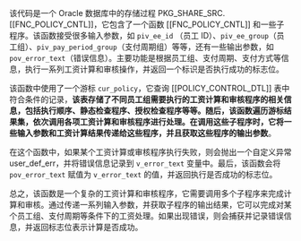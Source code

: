 该代码是一个 Oracle 数据库中的存储过程 PKG_SHARE_SRC.[[FNC_POLICY_CNTL]]，它包含了一个函数 [[FNC_POLICY_CNTL]] 和一些子程序。该函数接受很多输入参数，如 `piv_ee_id` （员工 ID）、`piv_ee_group`（员工组）、`piv_pay_period_group`（支付周期组）等等，还有一些输出参数，如 `pov_error_text`（错误信息）。主要功能是根据员工组、支付周期、支付方式等信息，执行一系列工资计算和审核操作，并返回一个标识是否执行成功的标志位。

该函数中使用了一个游标 `cur_policy`，它查询 [[POLICY_CONTROL_DTL]] 表中符合条件的记录，**该表存储了不同员工组需要执行的工资计算和审核程序的相关信息，包括执行顺序、静态检查程序、授权检查程序等等。随后，该函数遍历游标结果集，依次调用各项工资计算和审核程序进行处理。在调用这些子程序时，它将一些输入参数和工资计算结果传递给这些程序，并且获取这些程序的输出参数**。

在这个函数中，如果某个工资计算或审核程序执行失败，则会抛出一个自定义异常 user_def_err，并将错误信息记录到 `v_error_text` 变量中。最后，该函数会将 `pov_error_text` 赋值为 `v_error_text` 的值，并返回执行是否成功的标志位。

总之，该函数是一个复杂的工资计算和审核程序，它需要调用多个子程序来完成计算和审核。通过传递一系列输入参数，并获取子程序的输出结果，它可以完成对某个员工组、支付周期等条件下的工资处理。如果出现错误，则会捕获并记录错误信息，并返回标志位表示计算是否成功。